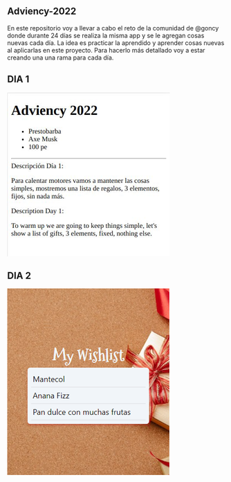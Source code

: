 ## Adviency-2022

En este repositorio voy a llevar a cabo el reto de la comunidad de @goncy donde durante 24 días se realiza la misma app y se le agregan cosas nuevas cada día. La idea es practicar la aprendido y aprender cosas nuevas al aplicarlas en este proyecto. Para hacerlo más detallado voy a estar creando una una rama para cada día.

## DIA 1

![Image text](https://github.com/ezequielmagi/adviency2022/blob/dia-uno/adviency2022/src/DAY%201.jpeg)

## DIA 2

![Image text](https://github.com/ezequielmagi/adviency2022/blob/day-two/adviency2022/src/assets/day2.png)

